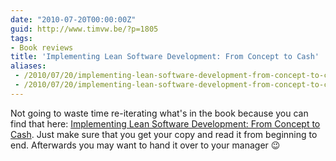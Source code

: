 ```yaml
---
date: "2010-07-20T00:00:00Z"
guid: http://www.timvw.be/?p=1805
tags:
- Book reviews
title: 'Implementing Lean Software Development: From Concept to Cash'
aliases:
 - /2010/07/20/implementing-lean-software-development-from-concept-to-cash/
 - /2010/07/20/implementing-lean-software-development-from-concept-to-cash.html
---
```

Not going to waste time re-iterating what's in the book because you can find that here: [Implementing Lean Software Development: From Concept to Cash](http://www.poppendieck.com/ilsd.htm). Just make sure that you get your copy and read it from beginning to end. Afterwards you may want to hand it over to your manager 😉
